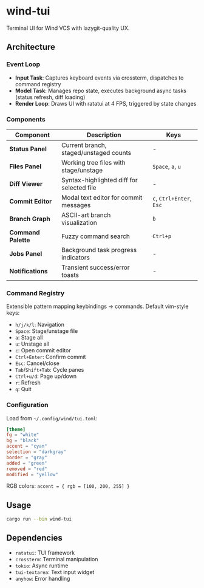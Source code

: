 # wind-tui

Terminal UI for Wind VCS with lazygit-quality UX.

## Architecture

### Event Loop
- **Input Task**: Captures keyboard events via crossterm, dispatches to command registry
- **Model Task**: Manages repo state, executes background async tasks (status refresh, diff loading)
- **Render Loop**: Draws UI with ratatui at 4 FPS, triggered by state changes

### Components

| Component | Description | Keys |
|-----------|-------------|------|
| **Status Panel** | Current branch, staged/unstaged counts | - |
| **Files Panel** | Working tree files with stage/unstage | `Space`, `a`, `u` |
| **Diff Viewer** | Syntax-highlighted diff for selected file | - |
| **Commit Editor** | Modal text editor for commit messages | `c`, `Ctrl+Enter`, `Esc` |
| **Branch Graph** | ASCII-art branch visualization | `b` |
| **Command Palette** | Fuzzy command search | `Ctrl+p` |
| **Jobs Panel** | Background task progress indicators | - |
| **Notifications** | Transient success/error toasts | - |

### Command Registry

Extensible pattern mapping keybindings → commands. Default vim-style keys:

- `h/j/k/l`: Navigation
- `Space`: Stage/unstage file
- `a`: Stage all
- `u`: Unstage all
- `c`: Open commit editor
- `Ctrl+Enter`: Confirm commit
- `Esc`: Cancel/close
- `Tab`/`Shift+Tab`: Cycle panes
- `Ctrl+u/d`: Page up/down
- `r`: Refresh
- `q`: Quit

### Configuration

Load from `~/.config/wind/tui.toml`:

```toml
[theme]
fg = "white"
bg = "black"
accent = "cyan"
selection = "darkgray"
border = "gray"
added = "green"
removed = "red"
modified = "yellow"
```

RGB colors: `accent = { rgb = [100, 200, 255] }`

## Usage

```bash
cargo run --bin wind-tui
```

## Dependencies

- `ratatui`: TUI framework
- `crossterm`: Terminal manipulation
- `tokio`: Async runtime
- `tui-textarea`: Text input widget
- `anyhow`: Error handling

